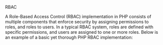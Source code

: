 RBAC

A Role-Based Access Control (RBAC) implementation in PHP consists of multiple components that enforce security by assigning permissions to roles, and roles to users. In a typical RBAC system, roles are defined with specific permissions, and users are assigned to one or more roles. Below is an example of a basic yet thorough PHP RBAC implementation:
